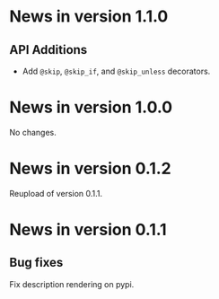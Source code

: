 # News in version 1.1.0

## API Additions

* Add `@skip`, `@skip_if`, and `@skip_unless` decorators.

# News in version 1.0.0

No changes.

# News in version 0.1.2

Reupload of version 0.1.1.

# News in version 0.1.1

## Bug fixes

Fix description rendering on pypi.
